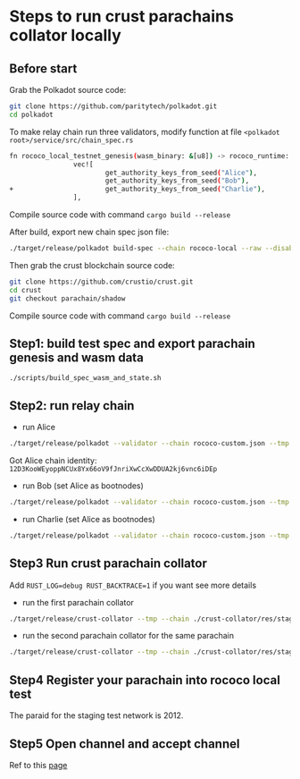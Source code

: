 # Steps to run crust parachains collator locally

## Before start

Grab the Polkadot source code:

```bash
git clone https://github.com/paritytech/polkadot.git
cd polkadot
```

To make relay chain run three validators, modify function at file ```<polkadot root>/service/src/chain_spec.rs```

```sh
fn rococo_local_testnet_genesis(wasm_binary: &[u8]) -> rococo_runtime::GenesisCo
                vec![
                        get_authority_keys_from_seed("Alice"),
                        get_authority_keys_from_seed("Bob"),
+                       get_authority_keys_from_seed("Charlie"),
                ],
```

Compile source code with command ```cargo build --release```

After build, export new chain spec json file:

```sh
./target/release/polkadot build-spec --chain rococo-local --raw --disable-default-bootnode > rococo-custom.json
```

Then grab the crust blockchain source code:

```bash
git clone https://github.com/crustio/crust.git
cd crust
git checkout parachain/shadow
```

Compile source code with command ```cargo build --release```

## Step1: build test spec and export parachain genesis and wasm data

```shell script
./scripts/build_spec_wasm_and_state.sh
```

## Step2: run relay chain

- run Alice

```sh
./target/release/polkadot --validator --chain rococo-custom.json --tmp --node-key 0000000000000000000000000000000000000000000000000000000000000001 --rpc-cors all --ws-port 9944 --port 30333 --alice
```

Got Alice chain identity:
```12D3KooWEyoppNCUx8Yx66oV9fJnriXwCcXwDDUA2kj6vnc6iDEp```

 - run Bob (set Alice as bootnodes)

 ```sh
./target/release/polkadot --validator --chain rococo-custom.json --tmp --rpc-cors all --ws-port 9955 --port 30334 --bob --bootnodes /ip4/127.0.0.1/tcp/30333/p2p/12D3KooWEyoppNCUx8Yx66oV9fJnriXwCcXwDDUA2kj6vnc6iDEp
```

 - run Charlie (set Alice as bootnodes)

 ```sh
./target/release/polkadot --validator --chain rococo-custom.json --tmp --rpc-cors all --ws-port 9966 --port 30335 --charlie --bootnodes /ip4/127.0.0.1/tcp/30333/p2p/12D3KooWEyoppNCUx8Yx66oV9fJnriXwCcXwDDUA2kj6vnc6iDEp
```

## Step3 Run crust parachain collator

Add ```RUST_LOG=debug RUST_BACKTRACE=1``` if you want see more details

 - run the first parachain collator

 ```sh
./target/release/crust-collator --tmp --chain ./crust-collator/res/staging.json --port 40343 --ws-port 9953 --rpc-cors all --validator -lruntime=debug --alice -- --chain ../polkadot/rococo-custom.json
```

 - run the second parachain collator for the same parachain

 ```sh
./target/release/crust-collator --tmp --chain ./crust-collator/res/staging.json --port 40342 --ws-port 9952 --rpc-cors all --validator -lruntime=debug --bob  -- --chain ../polkadot/rococo-custom.json
```

## Step4 Register your parachain into rococo local test
The paraid for the staging test network is 2012.

## Step5 Open channel and accept channel
Ref to this [page](https://wiki.acala.network/build/development-guide/composable-chains/open-hrmp-channel)